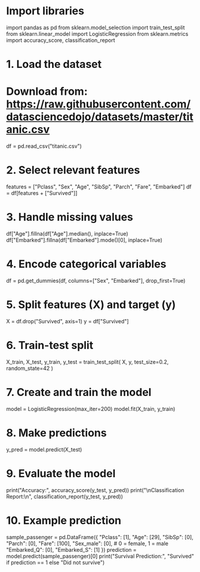 # Import libraries
import pandas as pd
from sklearn.model_selection import train_test_split
from sklearn.linear_model import LogisticRegression
from sklearn.metrics import accuracy_score, classification_report

# 1. Load the dataset
# Download from: https://raw.githubusercontent.com/datasciencedojo/datasets/master/titanic.csv
df = pd.read_csv("titanic.csv")

# 2. Select relevant features
features = ["Pclass", "Sex", "Age", "SibSp", "Parch", "Fare", "Embarked"]
df = df[features + ["Survived"]]

# 3. Handle missing values
df["Age"].fillna(df["Age"].median(), inplace=True)
df["Embarked"].fillna(df["Embarked"].mode()[0], inplace=True)

# 4. Encode categorical variables
df = pd.get_dummies(df, columns=["Sex", "Embarked"], drop_first=True)

# 5. Split features (X) and target (y)
X = df.drop("Survived", axis=1)
y = df["Survived"]

# 6. Train-test split
X_train, X_test, y_train, y_test = train_test_split(
    X, y, test_size=0.2, random_state=42
)

# 7. Create and train the model
model = LogisticRegression(max_iter=200)
model.fit(X_train, y_train)

# 8. Make predictions
y_pred = model.predict(X_test)

# 9. Evaluate the model
print("Accuracy:", accuracy_score(y_test, y_pred))
print("\nClassification Report:\n", classification_report(y_test, y_pred))

# 10. Example prediction
sample_passenger = pd.DataFrame({
    "Pclass": [1],
    "Age": [29],
    "SibSp": [0],
    "Parch": [0],
    "Fare": [100],
    "Sex_male": [0],       # 0 = female, 1 = male
    "Embarked_Q": [0],
    "Embarked_S": [1]
})
prediction = model.predict(sample_passenger)[0]
print("Survival Prediction:", "Survived" if prediction == 1 else "Did not survive")

